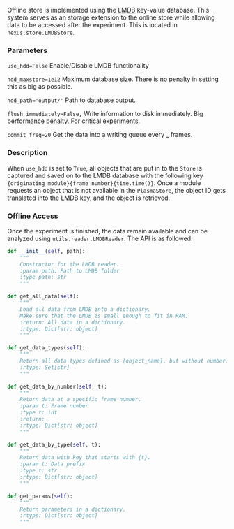 Offline store is implemented using the [LMDB](https://lmdb.readthedocs.io/en/release/) key-value database. This system serves as an storage extension to the online store while allowing data to be accessed after the experiment.
This is located in `nexus.store.LMDBStore`.

### Parameters
`use_hdd=False` Enable/Disable LMDB functionality

`hdd_maxstore=1e12` Maximum database size. There is no penalty in setting this as big as possible.

`hdd_path='output/'` Path to database output.

`flush_immediately=False,` Write information to disk immediately. Big performance penalty. For critical experiments.

`commit_freq=20` Get the data into a writing queue every _ frames.

### Description
When `use_hdd` is set to `True`, all objects that are put in to the `Store` is captured and saved on to the LMDB database with the following key `{originating module}{frame number}{time.time()}`. Once a module requests an object that is not available in the `PlasmaStore`, the object ID gets translated into the LMDB key, and the object is retrieved.

### Offline Access
Once the experiment is finished, the data remain available and can be analyzed using `utils.reader.LMDBReader`. The API is as followed.

```python
def __init__(self, path):
    """
    Constructor for the LMDB reader.
    :param path: Path to LMDB folder
    :type path: str
    """

def get_all_data(self):
    """
    Load all data from LMDB into a dictionary.
    Make sure that the LMDB is small enough to fit in RAM.
    :return: All data in a dictionary.
    :rtype: Dict[str: object]
    """

def get_data_types(self):
    """
    Return all data types defined as {object_name}, but without number.
    :rtype: Set[str]
    """

def get_data_by_number(self, t):
    """
    Return data at a specific frame number.
    :param t: Frame number
    :type t: int
    :return:
    :rtype: Dict[str: object]
    """

def get_data_by_type(self, t):
    """
    Return data with key that starts with {t}.
    :param t: Data prefix
    :type t: str
    :rtype: Dict[str: object]
    """

def get_params(self):
    """
    Return parameters in a dictionary.
    :rtype: Dict[str: object]
    """
```